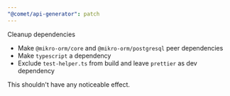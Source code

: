 ```yaml
---
"@comet/api-generator": patch
---
```


Cleanup dependencies

- Make `@mikro-orm/core` and `@mikro-orm/postgresql` peer dependencies
- Make `typescript` a dependency
- Exclude `test-helper.ts` from build and leave `prettier` as dev dependency

This shouldn't have any noticeable effect.
